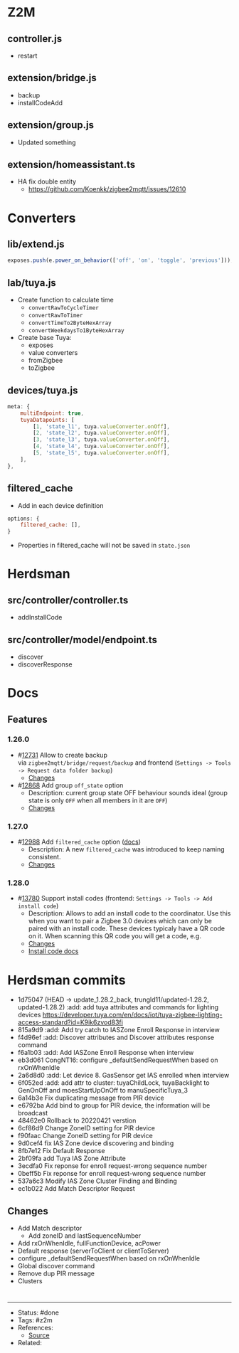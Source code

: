 # Z2M

## controller.js
- restart

## extension/bridge.js
- backup
- installCodeAdd

## extension/group.js
- Updated something

## extension/homeassistant.ts
- HA fix double entity
	- <https://github.com/Koenkk/zigbee2mqtt/issues/12610>

# Converters

## lib/extend.js
```js
exposes.push(e.power_on_behavior(['off', 'on', 'toggle', 'previous']));
```

## lab/tuya.js
- Create function to calculate time
	- `convertRawToCycleTimer`
	- `convertRawToTimer`
	- `convertTimeTo2ByteHexArray`
	- `convertWeekdaysTo1ByteHexArray`
- Create base Tuya:
	- exposes
	- value converters
	- fromZigbee
	- toZigbee

## devices/tuya.js
```js
meta: {
	multiEndpoint: true,
	tuyaDatapoints: [
		[1, 'state_l1', tuya.valueConverter.onOff],
		[2, 'state_l2', tuya.valueConverter.onOff],
		[3, 'state_l3', tuya.valueConverter.onOff],
		[4, 'state_l4', tuya.valueConverter.onOff],
		[5, 'state_l5', tuya.valueConverter.onOff],
	],
},
```

## filtered_cache
- Add in each device definition

```js
options: {
	filtered_cache: [],
}
```

- Properties in filtered_cache will not be saved in `state.json`

# Herdsman

## src/controller/controller.ts
- addInstallCode

## src/controller/model/endpoint.ts
- discover
- discoverResponse

# Docs

## Features

### 1.26.0
-  #[12731](https://github.com/Koenkk/zigbee2mqtt/discussions/12731) Allow to create backup via `zigbee2mqtt/bridge/request/backup` and frontend (`Settings -> Tools -> Request data folder backup`)
	- [Changes](https://github.com/Koenkk/zigbee2mqtt/pull/12797/commits/7f304fbc20e89f0120d98b7bc6f1429722a53910)
-  #[12868](https://github.com/Koenkk/zigbee2mqtt/pull/12868) Add group `off_state` option
	- Description: current group state OFF behaviour sounds ideal (group state is only `OFF` when all members in it are `OFF`)
	- [Changes](https://github.com/Koenkk/zigbee2mqtt/pull/12868/files)

### 1.27.0
-  #[12988](https://github.com/Koenkk/zigbee2mqtt/pull/12988) Add `filtered_cache` option ([docs](https://www.zigbee2mqtt.io/guide/configuration/devices-groups.html#common-device-options))
	- Description: A new `filtered_cache` was introduced to keep naming consistent.
	- [Changes](https://github.com/Koenkk/zigbee2mqtt/pull/12988/files)

### 1.28.0
-  #[13780](https://github.com/Koenkk/zigbee2mqtt/pull/13780) Support install codes (frontend: `Settings -> Tools -> Add install code`)
	- Description: Allows to add an install code to the coordinator. Use this when you want to pair a Zigbee 3.0 devices which can only be paired with an install code. These devices typicaly have a QR code on it. When scanning this QR code you will get a code, e.g.
	- [Changes](https://github.com/Koenkk/zigbee2mqtt/pull/13780/files)
	- [Install code docs](https://github.com/Koenkk/zigbee2mqtt.io/pull/1540)

# Herdsman commits
* 1d75047 (HEAD -> update_1.28.2_back, trungld11/updated-1.28.2, updated-1.28.2) :add: add tuya attributes and commands for lighting devices https://developer.tuya.com/en/docs/iot/tuya-zigbee-lighting-access-standard?id=K9ik6zvod83fi
* 815a9d9 :add: Add try catch to IASZone Enroll Response in interview
* f4d96ef :add: Discover attributes and Discover attributes response command
* f6a1b03 :add: Add IASZone Enroll Response when interview
* eb3d061 CongNT16: configure _defaultSendRequestWhen based on rxOnWhenIdle
* 2a6d8d0 :add: Let device 8. GasSensor get IAS enrolled when interview
* 6f052ed :add: add attr to cluster: tuyaChildLock, tuyaBacklight to GenOnOff and moesStartUpOnOff to manuSpecificTuya_3
* 6a14b3e Fix duplicating message from PIR device
* e6792ba Add bind to group for PIR device, the information will be broadcast
* 48462e0 Rollback to 20220421 verstion
* 6cf86d9 Change ZoneID setting for PIR device
* f90faac Change ZoneID setting for PIR device
* 9d0cef4 fix IAS Zone device discovering and binding
* 8fb7e12 Fix Default Response
* 2bf09fa add Tuya IAS Zone Attribute
* 3ecdfa0 Fix reponse for enroll request-wrong sequence number
* 0beff5b Fix reponse for enroll request-wrong sequence number
* 537a6c3 Modify IAS Zone Cluster Finding and Binding
* ec1b022 Add Match Descriptor Request

## Changes
- Add Match descriptor
	- Add zoneID and lastSequenceNumber
- Add rxOnWhenIdle, fullFunctionDevice, acPower
- Default response (serverToClient or clientToServer)
- configure _defaultSendRequestWhen based on rxOnWhenIdle
- Global discover command
- Remove dup PIR message
- Clusters


#
---
- Status: #done
- Tags: #z2m
- References:
	- [Source]()
- Related:
